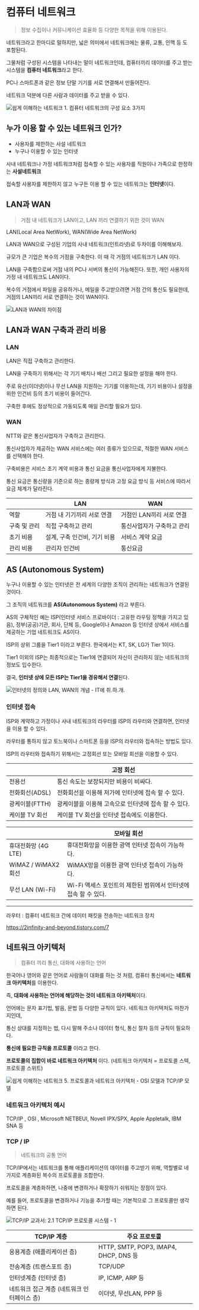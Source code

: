# 컴퓨터 네트워크

> 정보 수집이나 커뮤니케이션 효율화 등 다양한 목적을 위해 이용된다.



네트워크라고 한마디로 말하지만, 넓은 의미에서 네트워크에는 물류, 교통, 인맥 등 도 포함된다.

그물처럼 구성된 시스템을 나타내는 말이 네트워크인데, 컴퓨터끼리 데이터를 주고 받는 시스템을 **컴퓨터 네트워크**라고 한다.

PC나 스마트폰과 같은 정보 단말 기기를 서로 연결해서 만들어진다.

네트워크 덕분에 다른 사람과 데이터를 주고 받을 수 있다.

![쉽게 이해하는 네트워크 1. 컴퓨터 네트워크의 구성 요소 3가지](md-images/img.png)

## 누가 이용 할 수 있는 네트워크 인가?

- 사용자를 제한하는 사설 네트워크
- 누구나  이용할 수 있는 인터넷



사내 네트워크나 가정 네트워크처럼 접속할 수 있는 사용자를 직원이나 가족으로 한정하는 **사설네트워크**

접속할 사용자를 제한하지 않고 누구든 이용 할 수 있는 네트워크는 **인터넷**이다.



## LAN과 WAN

> 거점 내 네트워크가 LAN이고, LAN 끼리 연결하기 위한 것이 WAN

LAN(Local Area NetWork), WAN(Wide Area NetWork)



LAN과 WAN으로 구성된 기업의 사내 네트워크(인트라넷)로 두차이를 이해해보자.

규모가 큰 기업은 복수의 거점을 구축한다. 이 때 각 거점의 네트워크가 LAN 이다.

LAN을 구축함으로써 거점 내의 PC나 서버의 통신이 가능해진다. 또한, 개인 사용자의 가정 내 네트워크도 LAN이다.



복수의 거점에서 파일을 공유하거나, 메일을 주고받으려면 거점 간의 통신도 필요한데, 거점의 LAN끼리 서로 연결하는 것이 WAN이다.

![LAN과 WAN의 차이점](md-images/993FBB395D65129312.png)

## LAN과 WAN 구축과 관리 비용

### LAN

LAN은 직접 구축하고 관리한다.

LAN을 구축하기 위해서는 각 기기 배치나 배선 그리고 필요한 설정을 해야 한다.

주로 유선(이더넷)이나 무선 LAN을 지원하는 기기를 이용하는데, 기기 비용이나 설정을 위한 인건비 등의 초기 비용이 들어간다.

구축한 후에도 정상적으로 가동되도록 매일 관리할 필요가 있다.



### WAN

NTT와 같은 통신사업자가 구축하고 관리한다.

통신사업자가 제공하는 WAN 서비스에는 여러 종류가 있으므로, 적절한 WAN 서비스를 선택해야 한다.

구축비용은 서비스 초기 계약 비용과 통신 요금을 통신사업자에게 지불한다.

통신 요금은 통신량을 기준으로 하는 종량제 방식과 고정 요금 방식 등 서비스에 따라서 요금 체계가 달라진다.

|              | LAN                          | WAN                        |
| ------------ | ---------------------------- | -------------------------- |
| 역할         | 거점 내 기기끼리 서로 연결   | 거점인 LAN끼리 서로 연결   |
| 구축 및 관리 | 직접 구축하고 관리           | 통신사업자가 구축하고 관리 |
| 초기 비용    | 설계, 구축 인건비, 기기 비용 | 서비스 계약 요금           |
| 관리 비용    | 관리자 인건비                | 통신요금                   |



## AS (Autonomous System)

누구나 이용할 수 있는 인터넷은 전 세계의 다양한 조직이 관리하는 네트워크가 연결된 것이다.

그 조직의 네트워크를 **AS(Autonomous System)** 라고 부른다.



AS의 구체적인 예는 ISP(인터넷 서비스 프로바이더 : 고유한 라우팅 정책을 가지고 있음), 정부(공공)기관, 회사, 단체 등, Google이나 Amazon 등 인터넷 상에서 서비스를 제공하는 기업 네트워크도 AS이다.



ISP의 상위 그룹을 Tier1 이라고 부른다. 한국에서는 KT, SK, LG가 Tier 1이다.

Tier1 이외의 ISP는 최종적으로는 Tier1에 연결되어 자신이 관리하지 않는 네트워크의 정보도 입수한다.

결국, **인터넷 상에 모든 ISP는 Tier1을 경유해서 연결**된다.

![인터넷의 정의와 LAN, WAN의 개념 - IT에 취.하.개.](md-images/995EF3385AE31E811C.png)



### 인터넷 접속

ISP와 계약하고 가정이나 사내 네트워크의 라우터를 ISP의 라우터와 연결하면, 인터넷을 이용 할 수 있다.

라우터를 통하지 않고 토느북이나 스마트폰 등을 ISP의 라우터와 접속하는 방법도 있다.

ISP의 라우터와 접속하기 위해서는 고정회선 또는 모바일 회선을 이용할 수 있다.



|                | 고정 회선                                            |
| -------------- | ---------------------------------------------------- |
| 전용선         | 통신 속도는 보장되지만 비용이 비싸다.                |
| 전화회선(ADSL) | 전화회선을 이용해 저가에 인터넷에 접속 할 수 있다.   |
| 광케이블(FTTH) | 광케이블을 이용해 고속으로 인터넷에 접속 할 수 있다. |
| 케이블 TV 회선 | 케이블 TV 회선을 인터넷 접속에도 이용한다.           |



|                     | 모바일 회선                                                  |
| ------------------- | ------------------------------------------------------------ |
| 휴대전화망 (4G LTE) | 휴대전화망을 이용한 광역 인터넷 접속이 가능하다.             |
| WiMAZ / WiMAX2 회선 | WiMAX망을 이용한 광역 인터넷 접속이 가능하다.                |
| 무선 LAN (Wi-Fi)    | Wi-Fi 액세스 포인트의 제한된 범위에서 인터넷에 접속 할 수 있다. |



---

라우터 : 컴퓨터 네트워크 간에 데이터 패킷을 전송하는 네트워크 장치

https://2infinity-and-beyond.tistory.com/7



## 네트워크 아키텍처

> 컴퓨터 끼리 통신, 대화에 사용하는 언어 

한국어나 영어와 같은 언어로 사람들이 대화를 하는 것 처럼, 컴퓨터 통신에서는 **네트워크 아키텍처**를 이용한다.

즉, **대화에 사용하는 언어에 해당하는 것이 네트워크 아키텍처**이다.



언어에는 문자 표기법, 발음, 문법 등 다양한 규칙이 있다. 네트워크 아키텍처도 마찬가지인데,

통신 상대를 지정하는 법, 다시 말해 주소나 데이터 형식, 통신 절차 등의 규칙이 필요하다.

**통신에 필요한 규칙을 프로토콜** 이라고 한다.



**프로토콜의 집합이 바로 네트워크 아키텍처** 이다. (네트워크 아키텍처 = 프로토콜 스텍, 프로토콜 스위트)

![쉽게 이해하는 네트워크 5. 프로토콜과 네트워크 아키텍처 - OSI 모델과 TCP/IP 모델](md-images/img-16410276064581.png)



### 네트워크 아키텍처 예시

TCP/IP , OSI , Microsoft NETBEUI, Novell IPX/SPX, Apple Appletalk, IBM SNA 등



### TCP / IP

> 네트워크의 공통 언어



TCP/IP에서는 네트워크를 통해 애플리케이션의 데이터를 주고받기 위해, 역할별로 네 가지로 계층화된 복수의 프로토콜을 조합한다.

프로토콜을 계층화하면, 나중에 변경하거나 확장하기 쉬워지는 장점이 있다.

예를 들어, 프로토콜을 변경하거나 기능을 추가할 때는 기본적으로 그 프로토콜만 생각하면 된다.

![TCP/IP 교과서: 2.1 TCP/IP 프로토콜 시스템 - 1](md-images/048.jpg)

| TCP/IP 계층                                 | 주요 프로토콜                         |
| ------------------------------------------- | ------------------------------------- |
| 응용계층 (애플리케이션 층)                  | HTTP, SMTP, POP3, IMAP4, DHCP, DNS 등 |
| 전송계층 (트랜스포트 층)                    | TCP/UDP                               |
| 인터넷계층 (인터넷 층)                      | IP, ICMP, ARP 등                      |
| 네트워크 접근 계층 (네트워크 인터페이스 층) | 이더넷, 무선LAN, PPP 등               |



